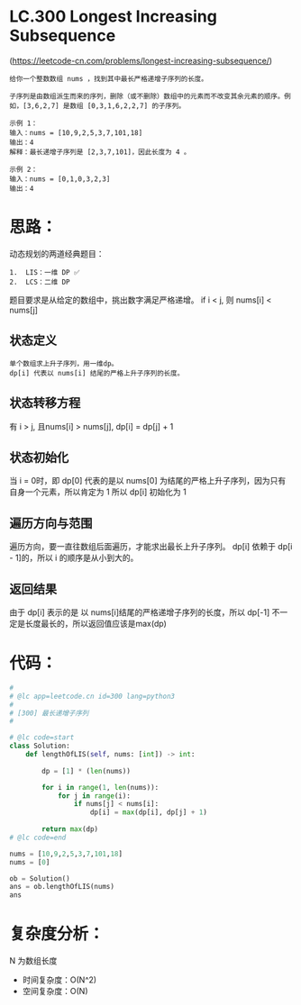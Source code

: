 LC.300 Longest Increasing Subsequence
====

(https://leetcode-cn.com/problems/longest-increasing-subsequence/)

    给你一个整数数组 nums ，找到其中最长严格递增子序列的长度。

    子序列是由数组派生而来的序列，删除（或不删除）数组中的元素而不改变其余元素的顺序。例如，[3,6,2,7] 是数组 [0,3,1,6,2,2,7] 的子序列。

    示例 1：
    输入：nums = [10,9,2,5,3,7,101,18]
    输出：4
    解释：最长递增子序列是 [2,3,7,101]，因此长度为 4 。

    示例 2：
    输入：nums = [0,1,0,3,2,3]
    输出：4

思路：
====

动态规划的两道经典题目：

    1.  LIS：一维 DP ✅
    2.  LCS：二维 DP

题目要求是从给定的数组中，挑出数字满足严格递增。
    if i < j, 则 nums[i] < nums[j]

## 状态定义
    单个数组求上升子序列，用一维dp。
    dp[i] 代表以 nums[i] 结尾的严格上升子序列的长度。

## 状态转移方程
有 i > j, 且nums[i] > nums[j], dp[i] = dp[j] + 1

## 状态初始化
当 i = 0时，即 dp[0] 代表的是以 nums[0] 为结尾的严格上升子序列，因为只有自身一个元素，所以肯定为 1
所以 dp[i] 初始化为 1

## 遍历方向与范围
遍历方向，要一直往数组后面遍历，才能求出最长上升子序列。
dp[i] 依赖于 dp[i - 1]的，所以 i 的顺序是从小到大的。

## 返回结果
由于 dp[i] 表示的是 以 nums[i]结尾的严格递增子序列的长度，所以 dp[-1] 不一定是长度最长的，所以返回值应该是max(dp)

代码：
====

```python
#
# @lc app=leetcode.cn id=300 lang=python3
#
# [300] 最长递增子序列
#

# @lc code=start
class Solution:
    def lengthOfLIS(self, nums: [int]) -> int:
        
        dp = [1] * (len(nums))

        for i in range(1, len(nums)):
            for j in range(i):
                if nums[j] < nums[i]:
                    dp[i] = max(dp[i], dp[j] + 1)
        
        return max(dp)
# @lc code=end

nums = [10,9,2,5,3,7,101,18]
nums = [0]

ob = Solution()
ans = ob.lengthOfLIS(nums)
ans
```

复杂度分析：
====
N 为数组长度
- 时间复杂度：O(N^2)
- 空间复杂度：O(N)
